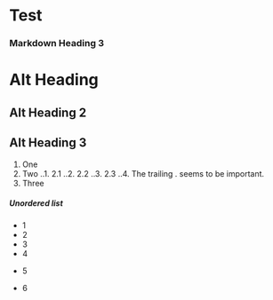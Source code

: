 # Test
### Markdown Heading 3

Alt Heading
===========

Alt Heading 2
-------------

Alt Heading 3
--------

1. One
2. Two
..1. 2.1
..2. 2.2
..3. 2.3
..4. The trailing . seems to be important.
3. Three

##### Unordered list

* 1
* 2
* 3
* 4
+ 5
- 6
